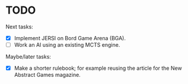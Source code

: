 # TODO
Next tasks:

- [x] Implement JERSI on Bord Game Arena (BGA).
- [ ] Work an AI using an existing MCTS engine.

Maybe/later tasks:

- [x] Make a shorter rulebook; for example reusing the article for the New Abstract Games magazine. 
